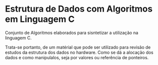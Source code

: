 # Estrutura de Dados com Algoritmos em Linguagem C
 Conjunto de Algoritmos elaborados para sisntetizar a utilização na linguagem C. 

 Trata-se portanto, de um matérial que pode ser utilizado para revisão de estudos da estrutura dos dados no hardware. Como se dá a alocação dos dados e como manipulalos, seja por valores ou referência de ponteiros.


